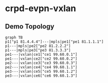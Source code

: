 # crpd-evpn-vxlan

## Demo Topology

```mermaid                                                                          
graph TB
p1["p1 81.4.4.4"]---|mpls|pe1["pe1 81.1.1.1"]
p1---|mpls|pe2["pe2 81.2.2.2"]
p1---|mpls|pe3["pe3 81.3.3.3"]
pe1---|vxlan|ce1["ce1 99.60.0.1"]
pe1---|vxlan|ce2["ce2 99.60.0.2"]
pe2---|vxlan|ce3["ce3 99.60.0.3"]
pe2---|vxlan|ce4["ce4 99.60.1.1"]
pe3---|vxlan|ce5["ce5 99.60.1.2"]
pe3---|vxlan|ce6["ce6 99.60.1.3"]
```


